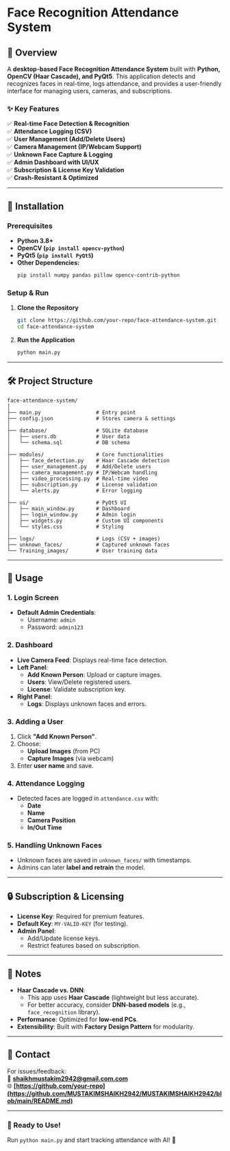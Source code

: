 # **Face Recognition Attendance System**  

## **📌 Overview**  
A **desktop-based Face Recognition Attendance System** built with **Python, OpenCV (Haar Cascade), and PyQt5**. This application detects and recognizes faces in real-time, logs attendance, and provides a user-friendly interface for managing users, cameras, and subscriptions.  

### **✨ Key Features**  
✅ **Real-time Face Detection & Recognition**  
✅ **Attendance Logging (CSV)**  
✅ **User Management (Add/Delete Users)**  
✅ **Camera Management (IP/Webcam Support)**  
✅ **Unknown Face Capture & Logging**  
✅ **Admin Dashboard with UI/UX**  
✅ **Subscription & License Key Validation**  
✅ **Crash-Resistant & Optimized**  

---

## **🚀 Installation**  

### **Prerequisites**  
- **Python 3.8+**  
- **OpenCV (`pip install opencv-python`)**  
- **PyQt5 (`pip install PyQt5`)**  
- **Other Dependencies:**  
  ```bash
  pip install numpy pandas pillow opencv-contrib-python
  ```

### **Setup & Run**  
1. **Clone the Repository**  
   ```bash
   git clone https://github.com/your-repo/face-attendance-system.git
   cd face-attendance-system
   ```

2. **Run the Application**  
   ```bash
   python main.py
   ```

---

## **🛠️ Project Structure**  
```plaintext
face-attendance-system/
│
├── main.py                  # Entry point
├── config.json              # Stores camera & settings
│
├── database/                # SQLite database
│   ├── users.db             # User data
│   └── schema.sql           # DB schema
│
├── modules/                 # Core functionalities
│   ├── face_detection.py    # Haar Cascade detection
│   ├── user_management.py   # Add/Delete users
│   ├── camera_management.py # IP/Webcam handling
│   ├── video_processing.py  # Real-time video
│   ├── subscription.py      # License validation
│   └── alerts.py            # Error logging
│
├── ui/                      # PyQt5 UI
│   ├── main_window.py       # Dashboard
│   ├── login_window.py      # Admin login
│   ├── widgets.py           # Custom UI components
│   └── styles.css           # Styling
│
├── logs/                    # Logs (CSV + images)
├── unknown_faces/           # Captured unknown faces
└── Training_images/         # User training data
```

---

## **🎯 Usage**  

### **1. Login Screen**  
- **Default Admin Credentials**:  
  - Username: `admin`  
  - Password: `admin123`  

### **2. Dashboard**  
- **Live Camera Feed**: Displays real-time face detection.  
- **Left Panel**:  
  - **Add Known Person**: Upload or capture images.  
  - **Users**: View/Delete registered users.  
  - **License**: Validate subscription key.  
- **Right Panel**:  
  - **Logs**: Displays unknown faces and errors.  

### **3. Adding a User**  
1. Click **"Add Known Person"**.  
2. Choose:  
   - **Upload Images** (from PC)  
   - **Capture Images** (via webcam)  
3. Enter **user name** and save.  

### **4. Attendance Logging**  
- Detected faces are logged in `attendance.csv` with:  
  - **Date**  
  - **Name**  
  - **Camera Position**  
  - **In/Out Time**  

### **5. Handling Unknown Faces**  
- Unknown faces are saved in `unknown_faces/` with timestamps.  
- Admins can later **label and retrain** the model.  

---

## **🔒 Subscription & Licensing**  
- **License Key**: Required for premium features.  
- **Default Key**: `MY-VALID-KEY` (for testing).  
- **Admin Panel**:  
  - Add/Update license keys.  
  - Restrict features based on subscription.  

---

## **📝 Notes**  
- **Haar Cascade vs. DNN**:  
  - This app uses **Haar Cascade** (lightweight but less accurate).  
  - For better accuracy, consider **DNN-based models** (e.g., `face_recognition` library).  
- **Performance**: Optimized for **low-end PCs**.  
- **Extensibility**: Built with **Factory Design Pattern** for modularity.  

---

## **📧 Contact**  
For issues/feedback:  
📩 **shaikhmustakim2942@gmail.com.com**  
🌐 **[https://github.com/your-repo](https://github.com/MUSTAKIMSHAIKH2942/MUSTAKIMSHAIKH2942/blob/main/README.md)**  

---

### **🎉 Ready to Use!**  
Run `python main.py` and start tracking attendance with AI! 🚀
